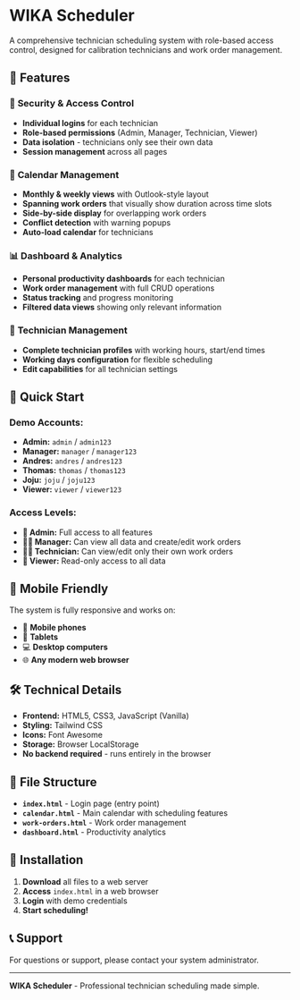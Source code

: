 # WIKA Scheduler

A comprehensive technician scheduling system with role-based access control, designed for calibration technicians and work order management.

## 🌟 Features

### 🔐 **Security & Access Control**
- **Individual logins** for each technician
- **Role-based permissions** (Admin, Manager, Technician, Viewer)
- **Data isolation** - technicians only see their own data
- **Session management** across all pages

### 📅 **Calendar Management**
- **Monthly & weekly views** with Outlook-style layout
- **Spanning work orders** that visually show duration across time slots
- **Side-by-side display** for overlapping work orders
- **Conflict detection** with warning popups
- **Auto-load calendar** for technicians

### 📊 **Dashboard & Analytics**
- **Personal productivity dashboards** for each technician
- **Work order management** with full CRUD operations
- **Status tracking** and progress monitoring
- **Filtered data views** showing only relevant information

### 👥 **Technician Management**
- **Complete technician profiles** with working hours, start/end times
- **Working days configuration** for flexible scheduling
- **Edit capabilities** for all technician settings

## 🚀 **Quick Start**

### **Demo Accounts:**
- **Admin:** `admin` / `admin123`
- **Manager:** `manager` / `manager123`
- **Andres:** `andres` / `andres123`
- **Thomas:** `thomas` / `thomas123`
- **Joju:** `joju` / `joju123`
- **Viewer:** `viewer` / `viewer123`

### **Access Levels:**
- **👑 Admin:** Full access to all features
- **👨‍💼 Manager:** Can view all data and create/edit work orders
- **👨‍🔧 Technician:** Can view/edit only their own work orders
- **👀 Viewer:** Read-only access to all data

## 📱 **Mobile Friendly**

The system is fully responsive and works on:
- 📱 **Mobile phones**
- 📱 **Tablets**
- 💻 **Desktop computers**
- 🌐 **Any modern web browser**

## 🛠️ **Technical Details**

- **Frontend:** HTML5, CSS3, JavaScript (Vanilla)
- **Styling:** Tailwind CSS
- **Icons:** Font Awesome
- **Storage:** Browser LocalStorage
- **No backend required** - runs entirely in the browser

## 📁 **File Structure**

- **`index.html`** - Login page (entry point)
- **`calendar.html`** - Main calendar with scheduling features
- **`work-orders.html`** - Work order management
- **`dashboard.html`** - Productivity analytics

## 🔧 **Installation**

1. **Download** all files to a web server
2. **Access** `index.html` in a web browser
3. **Login** with demo credentials
4. **Start scheduling!**

## 📞 **Support**

For questions or support, please contact your system administrator.

---

**WIKA Scheduler** - Professional technician scheduling made simple.

